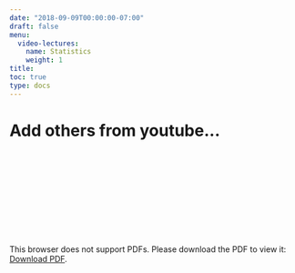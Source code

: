 ```yaml
---
date: "2018-09-09T00:00:00-07:00"
draft: false
menu:
  video-lectures:
    name: Statistics
    weight: 1
title: 
toc: true
type: docs 
---
```


# Add others from youtube... 

<!---
<iframe width="560" height="315" src="https://www.youtube.com/embed/LgYl1ffS_6Y" frameborder="0" allow="accelerometer; autoplay; encrypted-media; gyroscope; picture-in-picture" allowfullscreen></iframe>
--->


<object data="https://github.com/MacStrelioff/macstrelioff.github.io/MacStrelioff_Source/content/files/CV.pdf" type="application/pdf" width="700px" height="700px">
    <embed src="https://github.com/MacStrelioff/macstrelioff.github.io/MacStrelioff_Source/content/files/CV.pdf">
        <p>This browser does not support PDFs. Please download the PDF to view it: <a href="https://github.com/MacStrelioff/macstrelioff.github.io/MacStrelioff_Source/content/files/CV.pdf">Download PDF</a>.</p>
    </embed>
</object>

<!---
https://macstrelioff.github.io/MacStrelioff/files/CV.pdf
--->